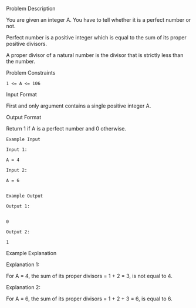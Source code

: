 Problem Description

You are given an integer A. You have to tell whether it is a perfect number or not.

Perfect number is a positive integer which is equal to the sum of its proper positive divisors.

A proper divisor of a natural number is the divisor that is strictly less than the number.



Problem Constraints
    
    1 <= A <= 106



Input Format

First and only argument contains a single positive integer A.



Output Format

Return 1 if A is a perfect number and 0 otherwise.



    Example Input
    
    Input 1:
    
    A = 4
    
    Input 2:
    
    A = 6
    
    
    Example Output
    
    Output 1:
    
    
    0 
    
    Output 2:
    
    1 


Example Explanation

Explanation 1:


For A = 4, the sum of its proper divisors = 1 + 2 = 3, is not equal to 4.

Explanation 2:

For A = 6, the sum of its proper divisors = 1 + 2 + 3 = 6, is equal to 6. 
